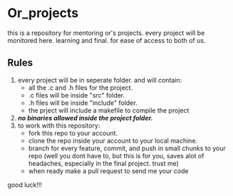 # Or_projects
 this is a repository for mentoring or's projects.
 every project will be monitored here. learning and final.
 for ease of access to both of us.
 
 ## Rules
 1. every project will be in seperate folder. and will contain:
    - all the .c and .h files for the project.
    - .c files will be inside "src" folder.
    - .h files will be inside "include" folder.
    - the prject will include a makefile to compile the project
 2. ***no binaries allowed inside the project folder.***
 3. to work with this repository:
    - fork this repo to your account.
    - clone the repo inside your account to your local machine.
    - branch for every feature, commit, and push in small chunks to your repo (well you dont have to, but this is for you, saves alot of headaches, 
      especially in the final project. trust me)
    - when ready make a pull request to send me your code

good luck!!!
